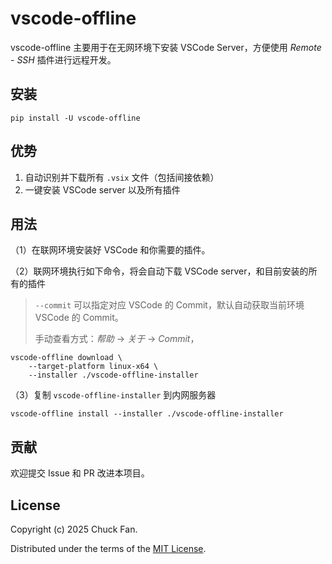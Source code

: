 # vscode-offline

vscode-offline 主要用于在无网环境下安装 VSCode Server，方便使用 *Remote - SSH* 插件进行远程开发。

## 安装

```shell
pip install -U vscode-offline
```

## 优势

1. 自动识别并下载所有 `.vsix` 文件（包括间接依赖）
2. 一键安装 VSCode server 以及所有插件

## 用法

（1）在联网环境安装好 VSCode 和你需要的插件。

（2）联网环境执行如下命令，将会自动下载 VSCode server，和目前安装的所有的插件

> `--commit` 可以指定对应 VSCode 的 Commit，默认自动获取当前环境 VSCode 的 Commit。
>
> 手动查看方式：*帮助* -> *关于* -> *Commit*，

```shell
vscode-offline download \
    --target-platform linux-x64 \
    --installer ./vscode-offline-installer
```

（3）复制 `vscode-offline-installer` 到内网服务器

```shell
vscode-offline install --installer ./vscode-offline-installer
```

## 贡献

欢迎提交 Issue 和 PR 改进本项目。

## License

Copyright (c) 2025 Chuck Fan.

Distributed under the terms of the  [MIT License](https://github.com/fanck0605/vscode-offline/blob/master/LICENSE).
